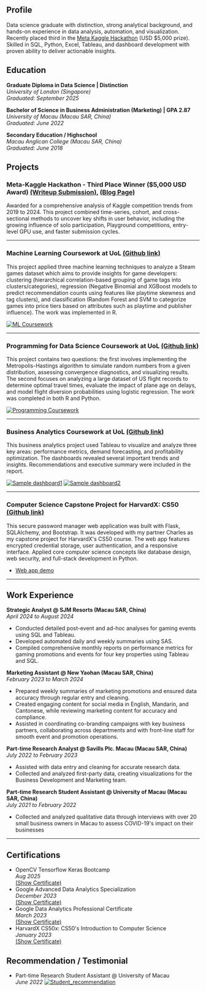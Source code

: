 ## Profile
Data science graduate with distinction, strong analytical background, and hands-on experience in data analysis, automation, and visualization. Recently placed third in the [Meta Kaggle Hackathon](https://www.kaggle.com/competitions/meta-kaggle-hackathon) (USD $5,000 prize). Skilled in SQL, Python, Excel, Tableau, and dashboard development with proven ability to deliver actionable insights.

## Education
**Graduate Diploma in Data Science | Distinction**
  <br>_University of London (Singapore)_
  <br>_Graduated: September 2025_

**Bachelor of Science in Business Administration (Marketing) | GPA 2.87**
  <br>_University of Macau (Macau SAR, China)_
  <br>_Graduated: June 2022_

**Secondary Education / Highschool**
  <br>_Macau Anglican College (Macau SAR, China)_
  <br>_Graduated: June 2018_

## Projects  

### Meta-Kaggle Hackathon - Third Place Winner ($5,000 USD Award) [(Writeup Submission)](https://www.kaggle.com/competitions/meta-kaggle-hackathon/writeups/kaggle-journeys-cohorts-and-competition-shifts), [(Blog Page)](https://stevensio123.github.io/meta-kaggle-analysis/)
Awarded for a comprehensive analysis of Kaggle competition trends from 2019 to 2024. This project combined time-series, cohort, and cross-sectional methods to uncover key shifts in user behavior, including the growing influence of solo participation, Playground competitions, entry-level GPU use, and faster submission cycles.

---

### Machine Learning Coursework at UoL [(Github link)](https://github.com/stevensio123/GradDip-Datascience/blob/main/ST3189_MachineLearning)

This project applied three machine learning techniques to analyze a Steam games dataset which aims to provide insights for game developers: clustering (hierarchical correlation-based grouping of game tags into clusters/categories), regression (Negative Binomial and XGBoost models to predict recommendation counts using features like playtime skewness and tag clusters), and classification (Random Forest and SVM to categorize games into price tiers based on attributes such as playtime and publisher influence). The work was implemented in R.

[![ML Coursework](/assets/img/ml_coursework.png)](/portfolio/assets/img/ml_coursework.png)

---

### Programming for Data Science Coursework at UoL [(Github link)](https://github.com/stevensio123/GradDip-Datascience/tree/main/ST2195_ProgrammingDataScience)

This project contains two questions: the first involves implementing the Metropolis-Hastings algorithm to simulate random numbers from a given distribution, assessing convergence diagnostics, and visualizing results. The second focuses on analyzing a large dataset of US flight records to determine optimal travel times, evaluate the impact of plane age on delays, and model flight diversion probabilities using logistic regression. The work was completed in both R and Python.

[![Programming Coursework](/assets/img/program_courswork.png)](/portfolio/asshttps://courses.opencv.org/certificates/2717c4c31d7b4cfea2be09a66bcdf908ets/img/program_courswork.png)

---

### Business Analytics Coursework at UoL [(Github link)](https://github.com/stevensio123/GradDip-Datascience/tree/main/ST2187_BizAnalytics)

This business analytics project used Tableau to visualize and analyze three key areas: performance metrics, demand forecasting, and profitability optimization. The dashboards revealed several important trends and insights. Recommendations and executive summary were included in the report.

[![Sample dashboard1](/assets/img/biz_coursework1.jpg)](/portfolio/assets/img/biz_coursework1.jpg)
[![Sample dashboard2](/assets/img/biz_coursework2.jpg)](/portfolio/assets/img/biz_coursework2.jpg)

---

### Computer Science Capstone Project for HarvardX: CS50 [(Github link)](https://github.com/stevensio123/SafeKeep?tab=readme-ov-file)

This secure password manager web application was built with Flask, SQLAlchemy, and Bootstrap. It was developed with my partner Charles as my capstone project for HarvardX's CS50 course. The web app features encrypted credential storage, user authentication, and a responsive interface. Applied core computer science concepts like database design, web security, and full-stack development in Python.

- [Web app demo](https://www.youtube.com/watch?v=DSxv5b84eWo)

---
  
## Work Experience
**Strategic Analyst @ SJM Resorts (Macau SAR, China)**
<br> _April 2024 to August 2024_
- Conducted detailed post-event and ad-hoc analyses for gaming events using SQL and Tableau.
- Developed automated daily and weekly summaries using SAS.
- Compiled comprehensive monthly reports on performance metrics for gaming promotions and events for four key properties using Tableau and SQL.

**Marketing Assistant @ New Yaohan (Macau SAR, China)** 
<br> _February 2023 to March 2024_
- Prepared weekly summaries of marketing promotions and ensured data accuracy through regular entry and cleaning.
- Created engaging content for social media in English, Mandarin, and Cantonese, while reviewing marketing content for accuracy and compliance.
- Assisted in coordinating co-branding campaigns with key business partners, collaborating across departments and with front-line staff for smooth event and promotion operations.

**Part-time Research Analyst @ Savills Plc. Macau (Macau SAR, China)** 
<br> _July 2022 to February 2023_
- Assisted with data entry and cleaning for accurate research data.
- Collected and analyzed first-party data, creating visualizations for the Business Development and Marketing team.

**Part-time Research Student Assistant @ University of Macau (Macau SAR, China)** 
<br> _July 2021 to February 2022_
- Collected and analyzed qualitative data through interviews with over 20 small business owners in Macau to assess COVID-19's impact on their businesses

---

## Certifications
- OpenCV Tensorflow Keras Bootcamp
  <br> _Aug 2025_
  <br> [(Show Certificate)](https://courses.opencv.org/certificates/2717c4c31d7b4cfea2be09a66bcdf908)
- Google Advanced Data Analytics Specialization
  <br> _December 2023_
  <br> [(Show Certificate)](https://www.coursera.org/account/accomplishments/specialization/WQB2ACZZ78DM)
- Google Data Analytics Professional Certificate
  <br> _March 2023_
  <br> [(Show Certificate)](https://www.coursera.org/account/accomplishments/professional-cert/XRALR5Y29QCN)
- HarvardX CS50x: CS50's Introduction to Computer Science
  <br> _January 2023_
  <br> [(Show Certificate)](https://courses.edx.org/certificates/a7c81820db5342429d5df4c2b410aad3)

## Recommendation / Testimonial
- Part-time Research Student Assistant @ University of Macau
  <br> _June 2022_
  [![Student_recommendation](/assets/img/umac_recommend.jpg)](/portfolio/assets/img/umac_recommend.jpg)


